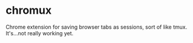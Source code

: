 chromux
=======

Chrome extension for saving browser tabs as sessions, sort of like tmux. It's...not really working yet.